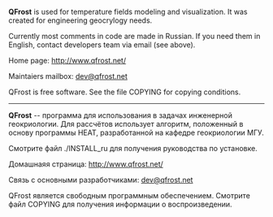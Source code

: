 **QFrost** is used for temperature fields modeling and visualization.
It was created for engineering geocrylogy needs.

Currently most comments in code are made in Russian. If you need
them in English, contact developers team via email (see above).

Home page: http://www.qfrost.net/

Maintaiers mailbox: dev@qfrost.net

QFrost is free software.  See the file COPYING for copying conditions.

***

**QFrost** -- программа для использования в задачах инженерной геокриологии.
Для рассчётов использует алгоритм, положенный в основу программы HEAT,
разработанной на кафедре геокриологии МГУ.

Смотрите файл ./INSTALL_ru для получения руководства по установке.

Домашнаяя страница: http://www.qfrost.net/

Связь с основными разработчиками: dev@qfrost.net

QFrost является свободным программным обеспечением.
Смотрите файл COPYING для получения информации о воспроизведении.
